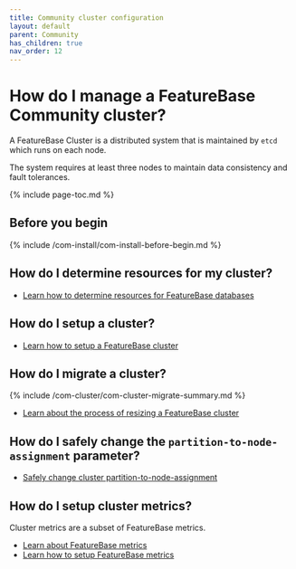 ```yaml
---
title: Community cluster configuration
layout: default
parent: Community
has_children: true
nav_order: 12
---
```

# How do I manage a FeatureBase Community cluster?

A FeatureBase Cluster is a distributed system that is maintained by `etcd` which runs on each node.

The system requires at least three nodes to maintain data consistency and fault tolerances. <!--from https://stackoverflowteams.com/c/molecula/questions/179-->

<!-- From glossary

Shard
Records are sharded on a preset width. Shards are operated on in parallel and are evenly distributed across the cluster via a consistent hash.

ShardWidth
This is the number of records in a shard. ShardWidth defaults to 2^20 or about one million. It can be modified, but only at compile time, and before ingesting any data.
-->

{% include page-toc.md %}

## Before you begin
{% include /com-install/com-install-before-begin.md %}

## How do I determine resources for my cluster?

* [Learn how to determine resources for FeatureBase databases](/docs/concepts/old-size-featurebase-database)

## How do I setup a cluster?

* [Learn how to setup a FeatureBase cluster](/docs/community/com-cluster/com-cluster-setup)

## How do I migrate a cluster?

{% include /com-cluster/com-cluster-migrate-summary.md %}

* [Learn about the process of resizing a FeatureBase cluster](/docs/community/com-cluster/com-cluster-migrate)

## How do I safely change the `partition-to-node-assignment` parameter?

* [Safely change cluster partition-to-node-assignment](/docs/community/com-cluster/com-cluster-change-partition-node)

## How do I setup cluster metrics?

Cluster metrics are a subset of FeatureBase metrics.

* [Learn about FeatureBase metrics](/docs/community/com-monitoring/com-monitoring-metrics-fb#cluster-metrics)
* [Learn how to setup FeatureBase metrics](/docs/community/com-monitoring/com-monitoring-metrics-runtime-enable)
